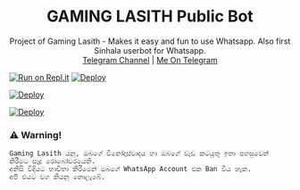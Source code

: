<h1 align="center"><b> GAMING LASITH Public Bot  </b></h1>



<p align="center">
    Project of Gaming Lasith - Makes it easy and fun to use Whatsapp. Also first Sinhala userbot for Whatsapp.
    <br>
        <a href="http://t.me/Gaming_Lasith_Updates">Telegram Channel</a> | 
        <a href="http://t.me/Gaming_Lasith">Me On Telegram</a>
    <br>
</p>

[![Run on Repl.it](https://repl.it/badge/github/phaticusthiccy/WhatsAsenaDuplicated)](https://replit.com/@Isuru200555/Drop-ml)
[![Deploy](https://www.herokucdn.com/deploy/button.svg)](https://heroku.com/deploy?template=https://github.com/areyouknowme/CL_PODDA)

[![Deploy](https://investmentmoats.com/wp-content/uploads/2021/08/telegram-button.png)](https://t.me/Gaming_Lasith_Updates)

[![Deploy](https://encrypted-tbn0.gstatic.com/images?q=tbn:ANd9GcQPj3G48Zpi3gWVSOMfFGIlrcTt4PRqvTt8Knfr42DhMpHIylu7bO7jI3VXvcxSe5TPWQ&usqp=CAU)](https://t.me/Gaming_Lasith)



### ⚠️ Warning! 
```
Gaming Lasith යනු, ඔබගේ විනෝදාස්වාදය හා ඔබගේ වැඩ කටයුතු ඉතා පහසුවෙන් කිරීමට සෑදූ රොබෝවරයෙකි.
අනිසි විදියට භාවිතා කිරීමෙන් ඔබගේ WhatsApp Account එක Ban විය හැක.
අපි එයට වග කියනු නොලැබේ.
